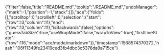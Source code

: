 {"filter":false,"title":"README.md","tooltip":"/README.md","undoManager":{"mark":-1,"position":-1,"stack":[]},"ace":{"folds":[],"scrolltop":0,"scrollleft":0,"selection":{"start":{"row":13,"column":11},"end":{"row":13,"column":11},"isBackwards":false},"options":{"guessTabSize":true,"useWrapMode":false,"wrapToView":true},"firstLineState":{"row":116,"mode":"ace/mode/markdown"}},"timestamp":1568574370272,"hash":"06f11349fe23419ced3fb4dbc3c5378da9a715ce"}